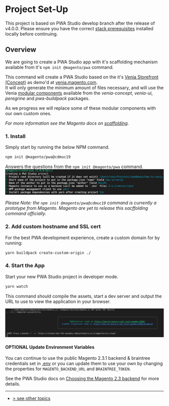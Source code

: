 # Project Set-Up
This project is based on PWA Studio develop branch after the release of v4.0.0.  Please ensure you have the correct [stack prerequisites] installed locally before continuing.

## Overview
We are going to create a PWA Studio app with it's scaffolding mechanism available from it's `npm init @magento/pwa` command.

This command will create a PWA Studio based on the it's [Venia Storefront (Concept)] as demo'd at [venia.magento.com].   
It will only generate the minimum amount of files necessary, and will use the Venia [modular components] available from 
the _venia-concept_, _venia-ui_, _peregrine_ and _pwa-buildpack_ packages.    

As we progress we will replace some of these modular components with our own custom ones.

_For more information see the Magento docs on [scaffolding]._

### 1. Install
Simply start by running the below NPM command.
```bash
npm init @magento/pwa@cdmuc19
```

Answers the questions from the `npm init @magento/pwa` command.
![npm init @magento/pwa questions](./npm-init-questions.png)

_Please Note: the `npm init @magento/pwa@cdmuc19` command is currently a prototype from Magento._
_Magento are yet to release this sacffolding command officially._

### 2. Add custom hostname and SSL cert
For the best PWA development experience, create a custom domain for by running:
```bash
yarn buildpack create-custom-origin ./
```

### 4. Start the App
Start your new PWA Studio project in developer mode.
```bash
yarn watch
```

This command should compile the assets, start a dev server and output the URL to use to view the application in your browser.

![compiled successfully](./compiled-successfully.png)

#### OPTIONAL Update Environment Variables 
You can continue to use the public Magento 2.3.1 backend & braintree credentials set in [.env] or you can update them to use your own by changing the properties for `MAGENTO_BACKEND_URL` and `BRAINTREE_TOKEN`.

See the PWA Studio docs on [Choosing the Magento 2.3 backend] for more details.

---
- [> see other topics](../../README.md#Topics)

[Venia Storefront (Concept)]: https://magento.github.io/pwa-studio/venia-pwa-concept/
[venia.magento.com]: http://venia.magento.com/
[stack prerequisites]: https://magento.github.io/pwa-studio/venia-pwa-concept/setup/#prerequisites
[copy-venia-storefront doc]: ./copy-venia-storefront.md
[package.json]: ../../package.json#L2
[.env]: ../../.env.example
[Choosing the Magento 2.3 backend]: https://magento.github.io/pwa-studio/venia-pwa-concept/setup/#choosing-the-magento-23-backend
[modular components]: https://magento.github.io/pwa-studio/venia-pwa-concept/features/modular-components/
[scaffolding]: https://github.com/magento/pwa-studio/blob/develop/pwa-devdocs/_drafts/scaffolding/index.md
